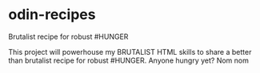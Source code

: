 # odin-recipes
Brutalist recipe for robust #HUNGER

This project will powerhouse my BRUTALIST HTML skills to share a better than brutalist recipe for robust #HUNGER.  Anyone hungry yet?  Nom nom
